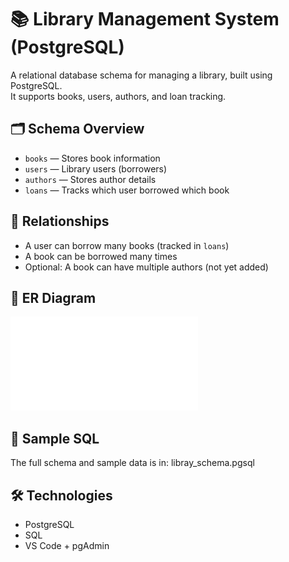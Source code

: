 # 📚 Library Management System (PostgreSQL)

A relational database schema for managing a library, built using PostgreSQL.  
It supports books, users, authors, and loan tracking.

## 🗂️ Schema Overview

- `books` — Stores book information
- `users` — Library users (borrowers)
- `authors` — Stores author details
- `loans` — Tracks which user borrowed which book

## 🔗 Relationships

- A user can borrow many books (tracked in `loans`)
- A book can be borrowed many times
- Optional: A book can have multiple authors (not yet added)

## 📸 ER Diagram

![Library ER Diagram](library_schema.pdf)

## 📂 Sample SQL

The full schema and sample data is in:
libray_schema.pgsql

## 🛠️ Technologies

- PostgreSQL
- SQL
- VS Code + pgAdmin